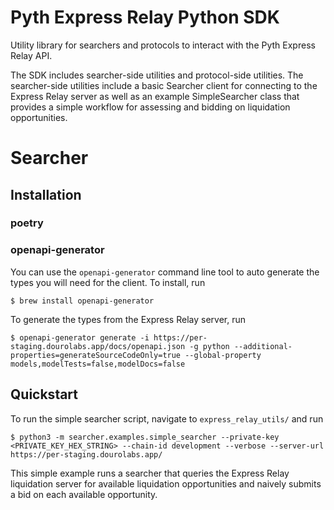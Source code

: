 # Pyth Express Relay Python SDK

Utility library for searchers and protocols to interact with the Pyth Express Relay API.

The SDK includes searcher-side utilities and protocol-side utilities. The searcher-side utilities include a basic Searcher client for connecting to the Express Relay server as well as an example SimpleSearcher class that provides a simple workflow for assessing and bidding on liquidation opportunities.

# Searcher

## Installation

### poetry

### openapi-generator

You can use the `openapi-generator` command line tool to auto generate the types you will need for the client. To install, run

```
$ brew install openapi-generator
```

To generate the types from the Express Relay server, run

```
$ openapi-generator generate -i https://per-staging.dourolabs.app/docs/openapi.json -g python --additional-properties=generateSourceCodeOnly=true --global-property models,modelTests=false,modelDocs=false
```

## Quickstart

To run the simple searcher script, navigate to `express_relay_utils/` and run

```
$ python3 -m searcher.examples.simple_searcher --private-key <PRIVATE_KEY_HEX_STRING> --chain-id development --verbose --server-url https://per-staging.dourolabs.app/
```

This simple example runs a searcher that queries the Express Relay liquidation server for available liquidation opportunities and naively submits a bid on each available opportunity.
